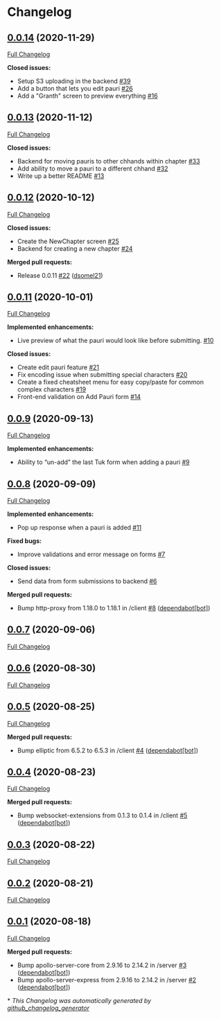 # Changelog

## [0.0.14](https://github.com/dsomel21/spg/tree/0.0.14) (2020-11-29)

[Full Changelog](https://github.com/dsomel21/spg/compare/0.0.13...0.0.14)

**Closed issues:**

- Setup S3 uploading in the backend [\#39](https://github.com/dsomel21/spg/issues/39)
- Add a button that lets you edit pauri [\#26](https://github.com/dsomel21/spg/issues/26)
- Add a "Granth" screen to preview everything [\#16](https://github.com/dsomel21/spg/issues/16)

## [0.0.13](https://github.com/dsomel21/spg/tree/0.0.13) (2020-11-12)

[Full Changelog](https://github.com/dsomel21/spg/compare/0.0.12...0.0.13)

**Closed issues:**

- Backend for moving pauris to other chhands within chapter [\#33](https://github.com/dsomel21/spg/issues/33)
- Add ability to move a pauri to a different chhand [\#32](https://github.com/dsomel21/spg/issues/32)
- Write up a better README [\#13](https://github.com/dsomel21/spg/issues/13)

## [0.0.12](https://github.com/dsomel21/spg/tree/0.0.12) (2020-10-12)

[Full Changelog](https://github.com/dsomel21/spg/compare/0.0.11...0.0.12)

**Closed issues:**

- Create the NewChapter screen [\#25](https://github.com/dsomel21/spg/issues/25)
- Backend for creating a new chapter [\#24](https://github.com/dsomel21/spg/issues/24)

**Merged pull requests:**

- Release 0.0.11 [\#22](https://github.com/dsomel21/spg/pull/22) ([dsomel21](https://github.com/dsomel21))

## [0.0.11](https://github.com/dsomel21/spg/tree/0.0.11) (2020-10-01)

[Full Changelog](https://github.com/dsomel21/spg/compare/0.0.9...0.0.11)

**Implemented enhancements:**

- Live preview of what the pauri would look like before submitting. [\#10](https://github.com/dsomel21/spg/issues/10)

**Closed issues:**

- Create edit pauri feature [\#21](https://github.com/dsomel21/spg/issues/21)
- Fix encoding issue when submitting special characters [\#20](https://github.com/dsomel21/spg/issues/20)
- Create a fixed cheatsheet menu for easy copy/paste for common complex characters [\#19](https://github.com/dsomel21/spg/issues/19)
- Front-end validation on Add Pauri form [\#14](https://github.com/dsomel21/spg/issues/14)

## [0.0.9](https://github.com/dsomel21/spg/tree/0.0.9) (2020-09-13)

[Full Changelog](https://github.com/dsomel21/spg/compare/0.0.8...0.0.9)

**Implemented enhancements:**

- Ability to “un-add” the last Tuk form when adding a pauri [\#9](https://github.com/dsomel21/spg/issues/9)

## [0.0.8](https://github.com/dsomel21/spg/tree/0.0.8) (2020-09-09)

[Full Changelog](https://github.com/dsomel21/spg/compare/0.0.7...0.0.8)

**Implemented enhancements:**

- Pop up response when a pauri is added [\#11](https://github.com/dsomel21/spg/issues/11)

**Fixed bugs:**

- Improve validations and error message on forms [\#7](https://github.com/dsomel21/spg/issues/7)

**Closed issues:**

- Send data from form submissions to backend [\#6](https://github.com/dsomel21/spg/issues/6)

**Merged pull requests:**

- Bump http-proxy from 1.18.0 to 1.18.1 in /client [\#8](https://github.com/dsomel21/spg/pull/8) ([dependabot[bot]](https://github.com/apps/dependabot))

## [0.0.7](https://github.com/dsomel21/spg/tree/0.0.7) (2020-09-06)

[Full Changelog](https://github.com/dsomel21/spg/compare/0.0.6...0.0.7)

## [0.0.6](https://github.com/dsomel21/spg/tree/0.0.6) (2020-08-30)

[Full Changelog](https://github.com/dsomel21/spg/compare/0.0.5...0.0.6)

## [0.0.5](https://github.com/dsomel21/spg/tree/0.0.5) (2020-08-25)

[Full Changelog](https://github.com/dsomel21/spg/compare/0.0.4...0.0.5)

**Merged pull requests:**

- Bump elliptic from 6.5.2 to 6.5.3 in /client [\#4](https://github.com/dsomel21/spg/pull/4) ([dependabot[bot]](https://github.com/apps/dependabot))

## [0.0.4](https://github.com/dsomel21/spg/tree/0.0.4) (2020-08-23)

[Full Changelog](https://github.com/dsomel21/spg/compare/0.0.3...0.0.4)

**Merged pull requests:**

- Bump websocket-extensions from 0.1.3 to 0.1.4 in /client [\#5](https://github.com/dsomel21/spg/pull/5) ([dependabot[bot]](https://github.com/apps/dependabot))

## [0.0.3](https://github.com/dsomel21/spg/tree/0.0.3) (2020-08-22)

[Full Changelog](https://github.com/dsomel21/spg/compare/0.0.2...0.0.3)

## [0.0.2](https://github.com/dsomel21/spg/tree/0.0.2) (2020-08-21)

[Full Changelog](https://github.com/dsomel21/spg/compare/0.0.1...0.0.2)

## [0.0.1](https://github.com/dsomel21/spg/tree/0.0.1) (2020-08-18)

[Full Changelog](https://github.com/dsomel21/spg/compare/f55e55b1ea6b36c103755a9a1144c95d3f073057...0.0.1)

**Merged pull requests:**

- Bump apollo-server-core from 2.9.16 to 2.14.2 in /server [\#3](https://github.com/dsomel21/spg/pull/3) ([dependabot[bot]](https://github.com/apps/dependabot))
- Bump apollo-server-express from 2.9.16 to 2.14.2 in /server [\#2](https://github.com/dsomel21/spg/pull/2) ([dependabot[bot]](https://github.com/apps/dependabot))



\* *This Changelog was automatically generated by [github_changelog_generator](https://github.com/github-changelog-generator/github-changelog-generator)*
